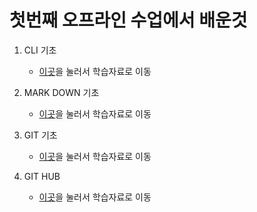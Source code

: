 # 첫번째 오프라인 수업에서 배운것
1. CLI 기초
      - [이곳](https://www.notion.so/hphk-edu/01-CLI-37ab57ec712c46e4979782b96408aef2)을 눌러서 학습자료로 이동

2. MARK DOWN 기초
      - [이곳](https://www.notion.so/hphk-edu/02-Markdown-c4abdf14c8aa4d77a486a6d6a527e218)을 눌러서 학습자료로 이동

3. GIT 기초
      - [이곳](https://www.notion.so/hphk-edu/03-Git-8930cc5878c34486991bd90464b58bc9)을 눌러서 학습자료로 이동

4. GIT HUB 
      - [이곳](https://www.notion.so/hphk-edu/04-9b5f91a5d2cc45b58cc356b411f1547c)을 눌러서 학습자료로 이동


